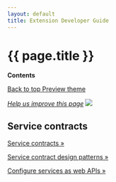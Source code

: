 ```yaml
---
layout: default
title: Extension Developer Guide
---
```


<div class="container bs-docs-container">
   <div class="row">
      <div class="jumbotron">
         <h1 class="api1" id="ext-dev-guide">{{ page.title }}</h1>
               </div>
      <div class="col-xs-3">
         <p><b>Contents</b></p>
         <div style="" id="category" class="bs-docs-sidebar hidden-print hidden-xs hidden-sm affix-top" role="complementary">
         </div>
         <a class="back-to-top" href="#top">
         Back to top
         </a>
         <a href="#" class="bs-docs-theme-toggle">
         Preview theme
         </a>
      </div>
      <div class="col-xs-6" role="main">
         <div class="bs-docs-section">
         <p><a href="{{ site.githuburl }}extension-dev-guide/bk-extension-dev-guide.md" target="_blank"><em>Help us improve this page</em></a>&nbsp;<img src="{{ site.baseurl }}common/images/newWindow.gif"/></p>
          <h2 id="module-services">Service contracts</h2>
           <dl>
               <dt>
                  <p><a href="{{ site.gdeurl }}extension-dev-guide/service-contracts/service-contracts.html">Service contracts &raquo;</a></p>
               </dt>
               <dt>
                  <p><a href="{{ site.gdeurl }}extension-dev-guide/service-contracts/design-patterns.html">Service contract design patterns &raquo;</a></p>
               </dt>
               <!--
<dt>
                    <p><a href="{{ site.gdeurl }}extension-dev-guide/service-contracts/service-domain-guidelines.html">Guidelines for domain and service layers &raquo;</a></p>
               </dt>
 -->
               <!--
<dt>
                  <p><a href="{{ site.gdeurl }}extension-dev-guide/service-contracts/service-create-example.html">Create a service - example &raquo;</a></p>
               </dt>
 -->
               <dt>
                  <p><a href="{{ site.gdeurl }}extension-dev-guide/service-contracts/service-to-web-service.html">Configure services as web APIs &raquo;</a></p>
               </dt>
            </dl>
         </div>
      </div>
   </div>
</div>

